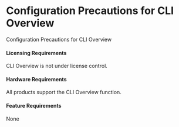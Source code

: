 Configuration Precautions for CLI Overview
==========================================

Configuration Precautions for CLI Overview

#### Licensing Requirements

CLI Overview is not under license control.


#### Hardware Requirements

All products support the CLI Overview function.


#### Feature Requirements

None